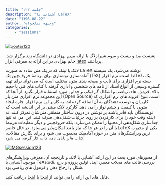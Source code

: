 ```yaml
---
title: "جلسه ۱۲۳"
description: "آشنایی با LaTeX"
date: "1396-08-22"
author: "وجیهه نیکخواه"
categories:
    - "sessions"
---
```

[![poster123](../../img/posters/poster123.jpg)](../../img/poster123.jpg)

نشست صد و بیست و سوم شیرازلاگ با ارائه مریم بهزادی در دانشگاه زند برگزار شد. خانم بهزادی در این ارائه به معرفی ابزار [latex](https://www.latex-project.org/)
پرداختند. 

لاتک یا لیتک که در یک متن ساده به صورت LaTeX نوشته می‌شود، یک سیستم آماده‌سازی نوشتاری برای برنامهٔ حروف‌چین تِک (TeX) است.  نرم افزار LaTeX، یک بسته نرم افزاری برای تایپ و صفحه بندی متون مختلف است که می تواند برای تهیه گستره وسیعی از انواع اسناد از نامه های شخصی و اداری گرفته تا کتاب های فنی با حجم بالای فرمول های ریاضی و اشکال گرافیکی و جداول مورد استفاده قرار بگیرد. از آنجا که این مجموعه نرم افزاری متن باز (Open Source) است، تنوع افزونه های نرم افزاری که کاربران و توسعه دهندگان به آن اضافه کرده اند، به کاربر این نرم افزار اجازه ایجاد متونی با کیفیت و چشم نواز را می دهد.
کارکرد لاتک مبتنی بر این اندیشه است که نویسندگان باید قادر باشند بر نوشتن در درون ساختار منطقی متن‌شان تمرکز کنند، نه اینکه وقت خود را برای کارکردن بر روی جزئیات شکل‌دهی صرف کنند. این امر، نه تنها جداسازی شکل‌دهی از محتوا را ممکن می‌سازد، بلکه حروفچینی و دیگر تنظیمات مرتبط با آن را در هر جا که نیاز باشد امکان‌پذیر می‌سازد. 
در حال حاضر LaTeX یکی از محبوب ترین ویرایشگرهای متن در حوزه آکادمیک محسوب می شود و برای نگارش مقالات، کتاب ها و پایان نامه ها به کار گرفته می شود.

[![IMGsession123](../../img/IMGsession123_1.jpg)](../../img/IMGsession123_1.jpg)


از محورهای مورد بحث در این ارائه، آشنایی با لاتک و تاریخچه آن، معرفی ویرایشگرهای موجود، آشنایی با TeXstudi، بررسی قالب های مجلات معتبر، ایجاد اولین پروژه و درج شکل و ارجاع دهی و فرمول های ریاضی بود.

فایل های این ارائه را می توانید از [اینجا](https://gitlab.com/shirazlug/resources/tree/master/presentations/session_123)
یا [اینجا](https://www.slideshare.net/ShirazLUG/shirazlug-s123-latex)
دریافت کنید.
